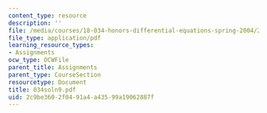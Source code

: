```yaml
---
content_type: resource
description: ''
file: /media/courses/18-034-honors-differential-equations-spring-2004/2c9be3602f0491a4a43599a19062887f_034soln9.pdf
file_type: application/pdf
learning_resource_types:
- Assignments
ocw_type: OCWFile
parent_title: Assignments
parent_type: CourseSection
resourcetype: Document
title: 034soln9.pdf
uid: 2c9be360-2f04-91a4-a435-99a19062887f
---
```


